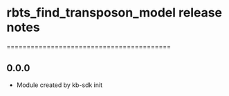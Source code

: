 # rbts_find_transposon_model release notes
=========================================

0.0.0
-----
* Module created by kb-sdk init
